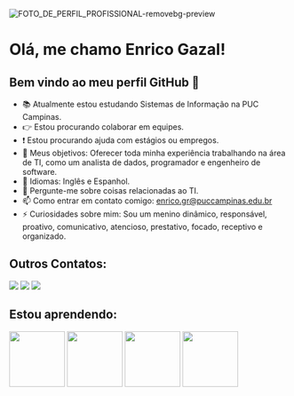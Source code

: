 ![FOTO_DE_PERFIL_PROFISSIONAL-removebg-preview](https://github.com/EnricoGazal/EnricoGazal/assets/59072910/7b807ebc-a514-47b1-bacd-2e0aa6beb0bf)

# Olá, me chamo Enrico Gazal! 
## Bem vindo ao meu perfil GitHub 👋

- 📚 Atualmente estou estudando Sistemas de Informação na PUC Campinas.       
- 👉 Estou procurando colaborar em equipes.
- ❗  Estou procurando ajuda com estágios ou empregos.
- 🏃 Meus objetivos: Oferecer toda minha experiência trabalhando na área de TI, como um analista de dados, programador e engenheiro de software.
- 📖 Idiomas: Inglês e Espanhol.
- 💬 Pergunte-me sobre coisas relacionadas ao TI.
- 📫 Como entrar em contato comigo: enrico.gr@puccampinas.edu.br
- ⚡ Curiosidades sobre mim: Sou um menino dinâmico, responsável, proativo, comunicativo, atencioso, prestativo, focado, receptivo e organizado.

## Outros Contatos: 

<div>
<a href="https://www.linkedin.com/in/enrico-gazal-regazzini-831203148/" target="_blank"><img loading="lazy" src="https://img.shields.io/badge/-LinkedIn-%230077B5?style=for-the-badge&logo=linkedin&logoColor=white" target="_blank"></a>
<a href = "mailto:contato.enricogazal@gmail.com"><img loading="lazy" src="https://img.shields.io/badge/Gmail-D14836?style=for-the-badge&logo=gmail&logoColor=white" target="_blank"></a>
<a href="https://instagram.com/enricogazal" target="_blank"><img loading="lazy" src="https://img.shields.io/badge/-Instagram-%23E4405F?style=for-the-badge&logo=instagram&logoColor=white" target="_blank"></a>
</div>




## Estou aprendendo:
<img src="https://cdn.jsdelivr.net/gh/devicons/devicon@latest/icons/git/git-original.svg" width="100" height="100" /> <img src="https://cdn.jsdelivr.net/gh/devicons/devicon@latest/icons/github/github-original-wordmark.svg" width="100" height="100" /> 
<img src="https://cdn.jsdelivr.net/gh/devicons/devicon@latest/icons/python/python-original-wordmark.svg" width="100" height="100" /> <img src="https://cdn.jsdelivr.net/gh/devicons/devicon@latest/icons/mysql/mysql-plain-wordmark.svg" width="100" height="100" />   
